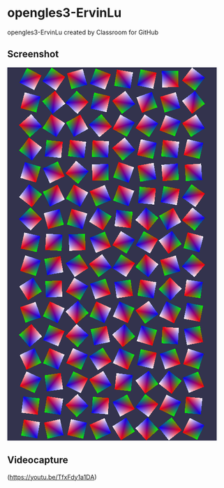 # opengles3-ErvinLu
opengles3-ErvinLu created by Classroom for GitHub

## Screenshot

![alt tag](https://github.com/DeLaSalleUniversity-Manila/opengles3-ErvinLu/blob/master/device-2015-12-08-145114.png)

## Videocapture

(https://youtu.be/TfxFdy1a1DA)
